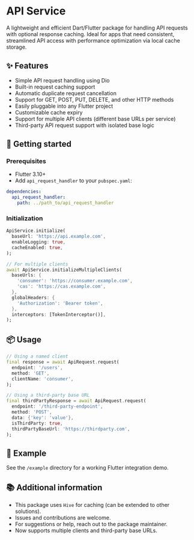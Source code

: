 # API Service

A lightweight and efficient Dart/Flutter package for handling API requests with optional response caching. Ideal for apps that need consistent, streamlined API access with performance optimization via local cache storage.

## ✨ Features

- Simple API request handling using Dio  
- Built-in request caching support  
- Automatic duplicate request cancellation  
- Support for GET, POST, PUT, DELETE, and other HTTP methods  
- Easily pluggable into any Flutter project  
- Customizable cache expiry  
- Support for multiple API clients (different base URLs per service)
- Third-party API request support with isolated base logic

## 🚀 Getting started

### Prerequisites

- Flutter 3.10+  
- Add `api_request_handler` to your `pubspec.yaml`:

```yaml
dependencies:
  api_request_handler:
    path: ../path_to/api_request_handler
```

### Initialization

```dart
ApiService.initialize(
  baseUrl: 'https://api.example.com',
  enableLogging: true,
  cacheEnabled: true,
);
```

```dart
// For multiple clients
await ApiService.initializeMultipleClients(
  baseUrls: {
    'consumer': 'https://consumer.example.com',
    'cas': 'https://cas.example.com',
  },
  globalHeaders: {
    'Authorization': 'Bearer token',
  },
  interceptors: [TokenInterceptor()],
);
```

## 📦 Usage

```dart
// Using a named client
final response = await ApiRequest.request(
  endpoint: '/users',
  method: 'GET',
  clientName: 'consumer',
);

// Using a third-party base URL
final thirdPartyResponse = await ApiRequest.request(
  endpoint: '/third-party-endpoint',
  method: 'POST',
  data: {'key': 'value'},
  isThirdParty: true,
  thirdPartyBaseUrl: 'https://thirdparty.com',
);
```

## 📁 Example

See the `/example` directory for a working Flutter integration demo.

## 📚 Additional information

- This package uses `Hive` for caching (can be extended to other solutions).
- Issues and contributions are welcome.
- For suggestions or help, reach out to the package maintainer.
- Now supports multiple clients and third-party base URLs.